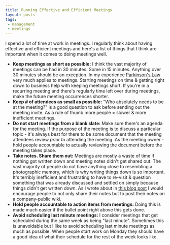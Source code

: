 ```yaml
---
title: Running Effective and Efficient Meetings
layout: posts
tags:
 - management
 - meetings
---
```


I spend a lot of time at work in meetings. I regularly think about having effective and efficient meetings and here's a list of things that I think are important when it comes to doing meetings well.

* **Keep meetings as short as possible:** I think the vast majority of meetings can be had in 30 minutes. Some in 15 minutes. Anything over 30 minutes should be an exception. In my experience [Parkinson's Law](https://en.wikipedia.org/wiki/Parkinson%27s_law) very much applies to meetings. Starting meetings on time & getting right down to business help with keeping meetings short. If you're in a recurring meeting and there's regularly time left over during meetings, make the future meeting occurrences shorter.
* **Keep # of attendees as small as possible:** "Who absolutely needs to be at the meeting?" is a good question to ask before sending out the meeting invite. As a rule of thumb more people = slower & more inefficient meetings.
* **Do not start meetings from a blank slate:** Make sure there's an agenda for the meeting. If the purpose of the meeting is to discuss a particular topic - it's always best for there to be some document that the meeting attendees review *prior to* attending the meeting. As the meeting owner - hold people accountable to actually reviewing the document before the meeting takes place.
* **Take notes. Share them out:** Meetings are mostly a waste of time if nothing got written down and meeting notes didn't get shared out. The vast majority of people do not have anything close to resembling a photographic memory, which is why writing things down is so important. It's terribly inefficient and frustrating to have to re-visit & question something that was already discussed and settled on simply because things didn't get written down. As I wrote about in [this blog post](https://junhopark.com/2021/01/24/note-taking-and-documentation-for-engineering-manager.html) I would encourage people to not only share their notes but to post their notes on a company-public wiki.
* **Hold people accountable to action items from meetings:** Doing this is made much easier if the bullet point right above this gets done.
* **Avoid scheduling last minute meetings:** I consider meetings that get scheduled during the same week as being "last minute". Sometimes this is unavoidable but I like to avoid scheduling last minute meetings as much as possible. When people start work on Monday they should have a good idea of what their schedule for the rest of the week looks like.
